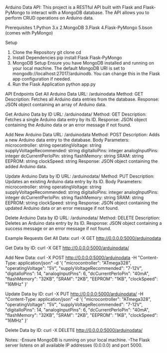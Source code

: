 Arduino Data API:
This project is a RESTful API built with Flask and Flask-PyMongo to interact with a MongoDB database. The API allows you to perform CRUD operations on Arduino data.

Prerequisites
1.Python 3.x
2.MongoDB
3.Flask
4.Flask-PyMongo
5.bson (comes with PyMongo)

Setup
1. Clone the Repository
   git clone <repository-url>
   cd <repository-directory>
2. Install Dependencies
   pip install Flask Flask-PyMongo
3. MongoDB Setup
   Ensure you have MongoDB installed and running on your local machine. The default MongoDB URI is set to mongodb://localhost:27017/arduinodb. You can change this in the Flask app configuration if needed.
4. Run the Flask Application
   python app.py

API Endpoints
Get All Arduino Data
URL: /arduinodata
Method: GET
Description: Fetches all Arduino data entries from the database.
Response: JSON object containing an array of Arduino data.

Get Arduino Data by ID
URL: /arduinodata/<id>
Method: GET
Description: Fetches a single Arduino data entry by its ID.
Response: JSON object containing the Arduino data or an error message if not found.

Add New Arduino Data
URL: /arduinodata
Method: POST
Description: Adds a new Arduino data entry to the database.
Body Parameters:
microcontroller: string
operatingVoltage: string
supplyVoltageRecommended: string
digitalIoPins: integer
analogInputPins: integer
dcCurrentPerIoPin: string
flashMemory: string
SRAM: string
EEPROM: string
clockSpeed: string
Response: JSON object containing the added Arduino data.

Update Arduino Data by ID
URL: /arduinodata/<id>
Method: PUT
Description: Updates an existing Arduino data entry by its ID.
Body Parameters:
microcontroller: string
operatingVoltage: string
supplyVoltageRecommended: string
digitalIoPins: integer
analogInputPins: integer
dcCurrentPerIoPin: string
flashMemory: string
SRAM: string
EEPROM: string
clockSpeed: string
Response: JSON object containing the updated Arduino data or an error message if not found.

Delete Arduino Data by ID
URL: /arduinodata/<id>
Method: DELETE
Description: Deletes an Arduino data entry by its ID.
Response: JSON object containing a success message or an error message if not found.

Example Requests
Get All Data:
curl -X GET http://0.0.0.0:5000/arduinodata

Get Data by ID:
curl -X GET http://0.0.0.0:5000/arduinodata/<id>

Add New Data:
curl -X POST http://0.0.0.0:5000/arduinodata -H "Content-Type: application/json" -d '{
  "microcontroller": "ATmega328",
  "operatingVoltage": "5V",
  "supplyVoltageRecommended": "7-12V",
  "digitalIoPins": 14,
  "analogInputPins": 6,
  "dcCurrentPerIoPin": "40mA",
  "flashMemory": "32KB",
  "SRAM": "2KB",
  "EEPROM": "1KB",
  "clockSpeed": "16MHz"
}'

Update Data by ID:
curl -X PUT http://0.0.0.0:5000/arduinodata/<id> -H "Content-Type: application/json" -d '{
  "microcontroller": "ATmega328",
  "operatingVoltage": "5V",
  "supplyVoltageRecommended": "7-12V",
  "digitalIoPins": 14,
  "analogInputPins": 6,
  "dcCurrentPerIoPin": "40mA",
  "flashMemory": "32KB",
  "SRAM": "2KB",
  "EEPROM": "1KB",
  "clockSpeed": "16MHz"
}'

Delete Data by ID:
curl -X DELETE http://0.0.0.0:5000/arduinodata/<id>

Notes:
-Ensure MongoDB is running on your local machine.
-The Flask server listens on all available IP addresses (0.0.0.0) and port 5000.
